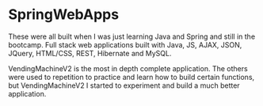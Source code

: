 # SpringWebApps

These were all built when I was just learning Java and Spring and still in the bootcamp. 
Full stack web applications built with Java, JS, AJAX, JSON, JQuery, HTML/CSS, REST, Hibernate and MySQL.

VendingMachineV2 is the most in depth complete application. 
The others were used to repetition to practice and learn how to build certain functions, but VendingMachineV2 I started to experiment and build a much better application. 

